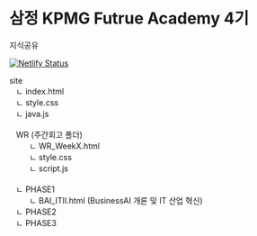 # 삼정 KPMG Futrue Academy 4기 
지식공유

[![Netlify Status](https://api.netlify.com/api/v1/badges/e7909eaa-35c9-442b-8b1d-415aaed7254e/deploy-status)](https://app.netlify.com/sites/future-academy-4/deploys)


site 
<br> &nbsp;&nbsp; ㄴ index.html 
<br> &nbsp;&nbsp; ㄴ style.css 
<br> &nbsp;&nbsp; ㄴ java.js 
<br> 
<br> &nbsp;&nbsp; WR (주간회고 폴더)
<br> &nbsp;&nbsp;&nbsp;&nbsp;&nbsp;&nbsp;&nbsp;&nbsp; ㄴ WR_WeekX.html 
<br> &nbsp;&nbsp;&nbsp;&nbsp;&nbsp;&nbsp;&nbsp;&nbsp; ㄴ style.css 
<br> &nbsp;&nbsp;&nbsp;&nbsp;&nbsp;&nbsp;&nbsp;&nbsp; ㄴ script.js 
<br> 
<br> &nbsp;&nbsp; ㄴ PHASE1
<br> &nbsp;&nbsp;&nbsp;&nbsp;&nbsp;&nbsp;&nbsp;&nbsp; ㄴ BAI_ITII.html (BusinessAI 개론 및 IT 산업 혁신)
<br> &nbsp;&nbsp; ㄴ PHASE2
<br> &nbsp;&nbsp; ㄴ PHASE3

